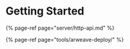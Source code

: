 # Getting Started

{% page-ref page="server/http-api.md" %}

{% page-ref page="tools/arweave-deploy/" %}




